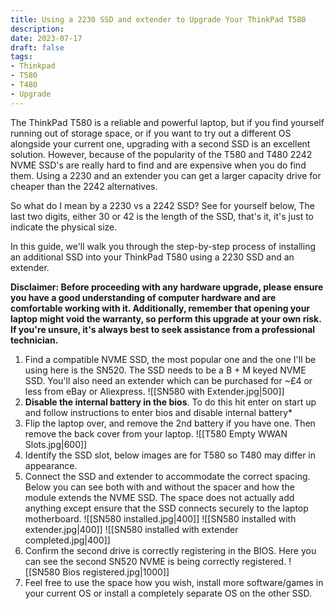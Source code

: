 ```yaml
---
title: Using a 2230 SSD and extender to Upgrade Your ThinkPad T580 
description: 
date: 2023-07-17
draft: false
tags:
- Thinkpad
- T580
- T480
- Upgrade
---
```


The ThinkPad T580 is a reliable and powerful laptop, but if you find yourself running out of storage space, or if you want to try out a different OS alongside your current one, upgrading with a second SSD is an excellent solution. However, because of the popularity of the T580 and T480 2242 NVME SSD's are really hard to find and are expensive when you do find them. Using a 2230 and an extender you can get a larger capacity drive for cheaper than the 2242 alternatives.

So what do I mean by a 2230 vs a 2242 SSD? See for yourself below, The last two digits, either 30 or 42 is the length of the SSD, that's it, it's just to indicate the physical size.

In this guide, we'll walk you through the step-by-step process of installing an additional SSD into your ThinkPad T580 using a 2230 SSD and an extender. 

**Disclaimer: Before proceeding with any hardware upgrade, please ensure you have a good understanding of computer hardware and are comfortable working with it. Additionally, remember that opening your laptop might void the warranty, so perform this upgrade at your own risk. If you're unsure, it's always best to seek assistance from a professional technician.**

1. Find a compatible NVME SSD, the most popular one and the one I'll be using here is the SN520. The SSD needs to be a B + M keyed NVME SSD. You'll also need an extender which can be purchased for ~£4 or less from eBay or Aliexpress.
![[SN580 with Extender.jpg|500]]
2. **Disable the internal battery in the bios**. To do this hit enter on start up and follow instructions to enter bios and disable internal battery*
3. Flip the laptop over, and remove the 2nd battery if you have one. Then remove the back cover from your laptop.
![[T580 Empty WWAN Slots.jpg|600]]
4. Identify the SSD slot, below images are for T580 so T480 may differ in appearance.
5. Connect the SSD and extender to accommodate the correct spacing. Below you can see both with and without the spacer and how the module extends the NVME SSD. The space does not actually add anything except ensure that the SSD connects securely to the laptop motherboard.
![[SN580 installed.jpg|400]]
![[SN580 installed with extender.jpg|400]]
![[SN580 installed with extender completed.jpg|400]]
6. Confirm the second drive is correctly registering in the BIOS. Here you can see the second SN520 NVME is being correctly registered.
![[SN580 Bios registered.jpg|1000]]
7. Feel free to use the space how you wish, install more software/games in your current OS or install a completely separate OS on the other SSD.